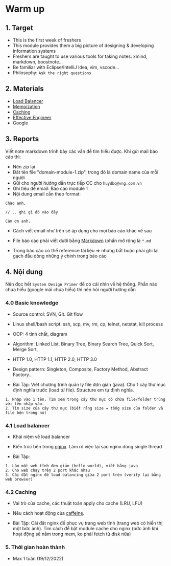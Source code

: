 Warm up
============================

## 1. Target

- This is the first week of freshers
- This module provides them a big picture of designing & developing information systems
- Freshers are taught to use various tools for taking notes: xmind, markdown, boostnote...
- Be familiar with Eclipse/IntelliJ Idea, vim, vscode...
- Philosophy: `Ask the right questions`

## 2. Materials

- [Load Balancer](https://medium.com/must-know-computer-science/system-design-load-balancing-1c2e7675fc27)
- [Memoization](https://www.geeksforgeeks.org/w-hat-is-memoization-a-complete-tutorial/)
- [Caching](https://www.geeksforgeeks.org/caching-system-design-concept-for-beginners/?ref=gcse)
- [Effective Engineer](https://gist.github.com/rondy/af1dee1d28c02e9a225ae55da2674a6f)
- Google

## 3. Reports

Viết note markdown trình bày các vấn đề tìm hiểu được. Khi gửi mail báo cáo thì:

+ Nên zip lại
+ Đăt tên file "domain-module-1.zip", trong đó <domain> là domain name của mỗi người
+ Gửi cho người hướng dẫn trực tiếp CC cho `huydbq@vng.com.vn`
+ Ghi tiêu đề email: Báo cáo module 1
+ Nội dung email cần theo format:

```
Chào anh,

// .. ghi gì đó vào đây

Cảm ơn anh.
```

+ Cách viết email như trên sẽ áp dụng cho mọi báo cáo khác về sau

+ File báo cáo phải viết dưới bằng [Markdown](https://en.wikipedia.org/wiki/Markdown) (phần mở rộng là `*.md`

+ Trong báo cáo có thể reference tài liệu => nhưng bắt buộc phải ghi lại gạch đầu dòng những ý chính trong báo cáo

## 4. Nội dung

Nên đọc hết `System Design Primer` để có cái nhìn về hệ thống. Phần nào chưa hiểu (google mãi chưa hiểu) thì nên hỏi người hướng dẫn 

### 4.0 Basic knowledge
- Source control: SVN, Git. Git flow
- Linux shell/bash script: ssh, scp, mv, rm, cp, telnet, netstat, kill process
- OOP: 4 tính chất, diagram
- Algorithm: Linked List, Binary Tree, Binary Search Tree, Quick Sort, Merge Sort, 
- HTTP 1.0, HTTP 1.1, HTTP 2.0, HTTP 3.0
- Design pattern: Singleton, Composite, Factory Method, Abstract Factory...

- Bài Tập: Viết chương trình quản lý file đơn giản (java). Cho 1 cây thư mục định nghĩa trước (load từ file). Structure em tự định nghĩa.
```
1. Nhập vào 1 tên. Tìm xem trong cây thư mục có chứa file/folder trùng với tên nhập vào.
2. Tìm size của cây thư mục (biết rằng size = tổng size của folder và file bên trong nó)
```

### 4.1 Load balancer 

- Khái niệm về load balancer 

- Kiến trúc bên trong [nginx](https://dzone.com/articles/inside-nginx-how-we-designed). Làm rõ việc tại sao nginx dùng single thread 

- Bài Tập: 

```
1. Làm một web tĩnh đơn giản (hello world), viết bằng java
2. Cho web chạy trên 2 port khác nhau 
3. Cài đặt nginx để load balancing giữa 2 port trên (verify lại bằng web browser)
```

### 4.2 Caching

- Vai trò của cache, các thuật toán apply cho cache (LRU, LFU)

- Nêu cách hoạt động của [caffeine](http://highscalability.com/blog/2016/1/25/design-of-a-modern-cache.html).

- Bài Tập: Cài đặt nginx để phục vụ trang web tĩnh (trang web có hiển thị một bức ảnh). Tìm cách để bật module cache cho nginx (bức ảnh khi hoạt động sẽ nằm trong mem, ko phải fetch từ disk nữa)

### 5. Thời gian hoàn thành 

- Max 1 tuần (19/12/2022)